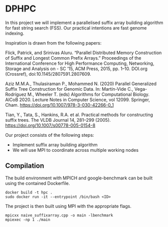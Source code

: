 # DPHPC

In this project we will implement a parallelised suffix array building algorithm for fast string search (FSS). Our practical intentions are fast genome indexing. 

Inspiration is drawn from the following papers:

Flick, Patrick, and Srinivas Aluru. “Parallel Distributed Memory Construction of Suffix and Longest Common Prefix Arrays.” Proceedings of the International Conference for High Performance Computing, Networking, Storage and Analysis on - SC ’15, ACM Press, 2015, pp. 1–10. DOI.org (Crossref), doi:10.1145/2807591.2807609.

Aziz M.M.A., Thulasiraman P., Mohammed N. (2020) Parallel Generalized Suffix Tree Construction for Genomic Data. In: Martín-Vide C., Vega-Rodríguez M., Wheeler T. (eds) Algorithms for Computational Biology. AlCoB 2020. Lecture Notes in Computer Science, vol 12099. Springer, Cham. https://doi.org/10.1007/978-3-030-42266-0_1

Tian, Y., Tata, S., Hankins, R.A. et al. Practical methods for constructing suffix trees. The VLDB Journal 14, 281–299 (2005). https://doi.org/10.1007/s00778-005-0154-8

Our project consists of the following steps:

- Implement suffix array building algorithm
- We will use MPI to coordinate across multiple working nodes

## Compilation

The build environment with MPICH and google-benchmark can be built using the contained Dockerfile. 

```
docker build -t hpc .
sudo docker run -it --entrypoint /bin/bash <ID>
```

The project is then built using MPI with the appropriate flags. 

```
mpicxx naive_suffixarray.cpp -o main -lbenchmark
mpiexec -np 1 ./main
```
